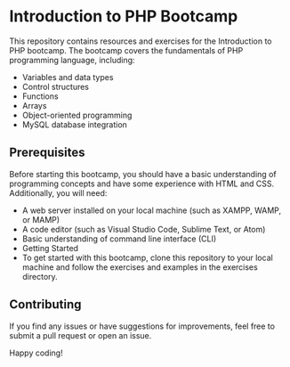 # Introduction to PHP Bootcamp
This repository contains resources and exercises for the Introduction to PHP bootcamp. The bootcamp covers the fundamentals of PHP programming language, including:

- Variables and data types
- Control structures
- Functions
- Arrays
- Object-oriented programming
- MySQL database integration

## Prerequisites
Before starting this bootcamp, you should have a basic understanding of programming concepts and have some experience with HTML and CSS. Additionally, you will need:

- A web server installed on your local machine (such as XAMPP, WAMP, or MAMP)
- A code editor (such as Visual Studio Code, Sublime Text, or Atom)
- Basic understanding of command line interface (CLI)
- Getting Started
- To get started with this bootcamp, clone this repository to your local machine and follow the exercises and examples in the exercises directory.

## Contributing
If you find any issues or have suggestions for improvements, feel free to submit a pull request or open an issue.

Happy coding!